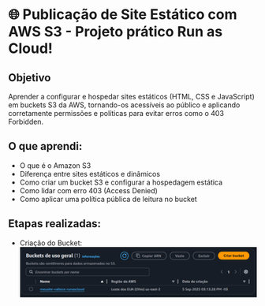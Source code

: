 # 🌐 Publicação de Site Estático com AWS S3 - Projeto prático Run as Cloud!

## Objetivo

Aprender a configurar e hospedar sites estáticos (HTML, CSS e JavaScript) em buckets S3 da AWS, tornando-os acessíveis ao público e aplicando corretamente permissões e políticas para evitar erros como o 403 Forbidden.

## O que aprendi:

- O que é o Amazon S3
- Diferença entre sites estáticos e dinâmicos
- Como criar um bucket S3 e configurar a hospedagem estática
- Como lidar com erro 403 (Access Denied)
- Como aplicar uma política pública de leitura no bucket

## Etapas realizadas:

- Criação do Bucket: ![Print Bucket](./images/bucket.png)